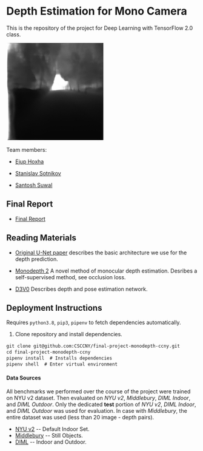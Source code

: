 # Depth Estimation for Mono Camera
This is the repository of the project for Deep Learning with TensorFlow 2.0 class.

![Alt Text](https://github.com/CSCCNY/final-project-monodepth-ccny/blob/main/results_unet128.gif)

Team members:

- [Ejup Hoxha](https://github.com/ehoxha91)

- [Stanislav Sotnikov](https://github.com/stansotn)

- [Santosh Suwal]( )

## Final Report ##

- [Final Report](report.md)


## Reading Materials ##

- [Original U-Net paper](https://arxiv.org/pdf/1505.04597.pdf) describes the basic architecture we use for 
  the depth prediction.
    
- [Monodepth 2](https://arxiv.org/pdf/1806.01260.pdf) A novel method of monocular depth estimation.
Desribes a self-supervised method, see occlusion loss.
  
- [D3V0](https://arxiv.org/pdf/2003.01060.pdf) Describes depth and pose estimation network.


## Deployment Instructions ##

Requires `python3.8`, `pip3`, `pipenv` to fetch dependencies automatically.

1. Clone repository and install dependencies.
```shell
git clone git@github.com:CSCCNY/final-project-monodepth-ccny.git
cd final-project-monodepth-ccny
pipenv install  # Installs dependencies
pipenv shell  # Enter virtual environment
```

#### Data Sources ####

All benchmarks we performed over the course of the project were trained on NYU v2 dataset.
Then evaluated on *NYU v2*, *Middlebury*, *DIML Indoor*, and *DIML Outdoor*. 
Only the dedicated **test** portion of *NYU v2*, *DIML Indoor*, and *DIML Outdoor* was used for evaluation.
In case with *Middlebury*, the entire dataset was used (less than 20 image - depth pairs).

 - [NYU v2](https://cs.nyu.edu/~silberman/datasets/nyu_depth_v2.html) -- Default Indoor Set.
 - [Middlebury](https://vision.middlebury.edu/stereo/data/) -- Still Objects.
 - [DIML](https://dimlrgbd.github.io) -- Indoor and Outdoor.
